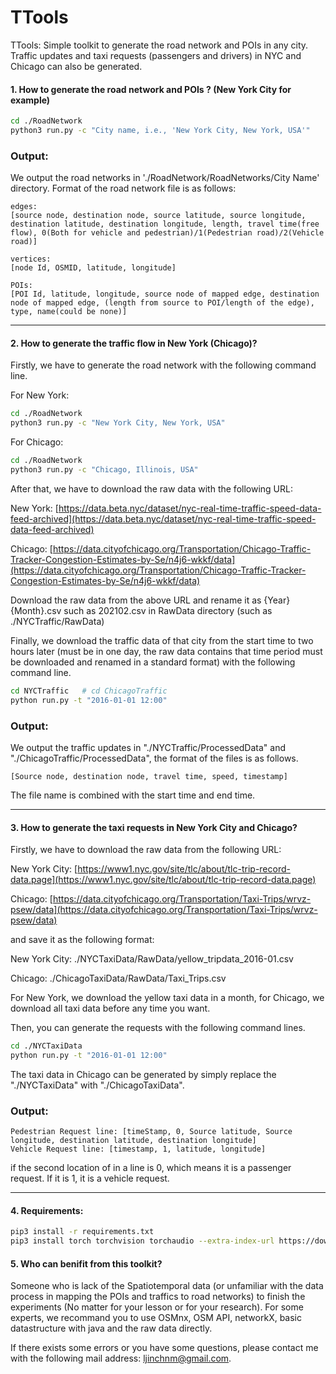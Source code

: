 # TTools
TTools: Simple toolkit to generate the road network and POIs in any city. Traffic updates and taxi requests (passengers and drivers) in NYC and Chicago can also be generated.

#### 1. How to generate the road network and POIs ? (New York City for example)

```bash
cd ./RoadNetwork
python3 run.py -c "City name, i.e., 'New York City, New York, USA'"
```

### Output:

We output the road networks in './RoadNetwork/RoadNetworks/City Name' directory. Format of the road network file is as follows:

```csv
edges:
[source node, destination node, source latitude, source longitude, destination latitude, destination longitude, length, travel time(free flow), 0(Both for vehicle and pedestrian)/1(Pedestrian road)/2(Vehicle road)]

vertices:
[node Id, OSMID, latitude, longitude]

POIs:
[POI Id, latitude, longitude, source node of mapped edge, destination node of mapped edge, (length from source to POI/length of the edge), type, name(could be none)]
```

<hr>

#### 2. How to generate the traffic flow in New York (Chicago)?

Firstly, we have to generate the road network with the following command line.

For New York:
```bash
cd ./RoadNetwork
python3 run.py -c "New York City, New York, USA"
```

For Chicago:
```bash
cd ./RoadNetwork
python3 run.py -c "Chicago, Illinois, USA"
```

After that, we have to download the raw data with the following URL:

New York: [https://data.beta.nyc/dataset/nyc-real-time-traffic-speed-data-feed-archived](https://data.beta.nyc/dataset/nyc-real-time-traffic-speed-data-feed-archived)

Chicago: [https://data.cityofchicago.org/Transportation/Chicago-Traffic-Tracker-Congestion-Estimates-by-Se/n4j6-wkkf/data](https://data.cityofchicago.org/Transportation/Chicago-Traffic-Tracker-Congestion-Estimates-by-Se/n4j6-wkkf/data)

Download the raw data from the above URL and rename it as {Year}{Month}.csv such as 202102.csv in RawData directory (such as ./NYCTraffic/RawData)

Finally, we download the traffic data of that city from the start time to two hours later (must be in one day, the raw data contains that time period must be downloaded and renamed in a standard format) with the following command line.

```bash
cd NYCTraffic   # cd ChicagoTraffic
python run.py -t "2016-01-01 12:00"
```

### Output:
We output the traffic updates in "./NYCTraffic/ProcessedData" and "./ChicagoTraffic/ProcessedData", the format of the files is as follows.

```
[Source node, destination node, travel time, speed, timestamp]
```

The file name is combined with the start time and end time.

<hr>

#### 3. How to generate the taxi requests in New York City and Chicago?

Firstly, we have to download the raw data from the following URL:

New York City: [https://www1.nyc.gov/site/tlc/about/tlc-trip-record-data.page](https://www1.nyc.gov/site/tlc/about/tlc-trip-record-data.page)

Chicago: [https://data.cityofchicago.org/Transportation/Taxi-Trips/wrvz-psew/data](https://data.cityofchicago.org/Transportation/Taxi-Trips/wrvz-psew/data)

and save it as the following format:

New York City: ./NYCTaxiData/RawData/yellow_tripdata_2016-01.csv

Chicago: ./ChicagoTaxiData/RawData/Taxi_Trips.csv

For New York, we download the yellow taxi data in a month, for Chicago, we download all taxi data before any time you want.

Then, you can generate the requests with the following command lines.

```bash
cd ./NYCTaxiData
python run.py -t "2016-01-01 12:00"
```

The taxi data in Chicago can be generated by simply replace the "./NYCTaxiData" with "./ChicagoTaxiData".

### Output:
```
Pedestrian Request line: [timeStamp, 0, Source latitude, Source longitude, destination latitude, destination longitude]
Vehicle Request line: [timestamp, 1, latitude, longitude]
```

if the second location of in a line is 0, which means it is a passenger request. If it is 1, it is a vehicle request.

<hr>

#### 4. Requirements:

```bash
pip3 install -r requirements.txt
pip3 install torch torchvision torchaudio --extra-index-url https://download.pytorch.org/whl/cu113
```

#### 5. Who can benifit from this toolkit?
Someone who is lack of the Spatiotemporal data (or unfamiliar with the data process in mapping the POIs and traffics to road networks) to finish the experiments (No matter for your lesson or for your research). For some experts, we recommand you to use OSMnx, OSM API, networkX,  basic datastructure with java and the raw data directly.

If there exists some errors or you have some questions, please contact me with the following mail address: [ljinchnm@gmail.com](ljinchnm@gmail.com).

